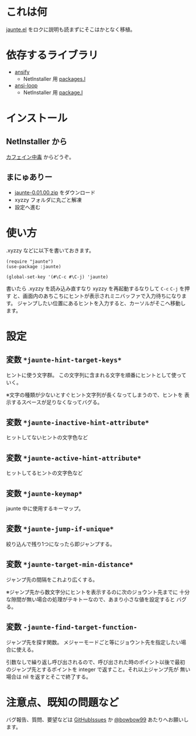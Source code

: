 これは何
========
[jaunte.el] をロクに説明も読まずにそこはかとなく移植。

  [jaunte.el]: http://kawaguchi.posterous.com/emacshit-a-hint

依存するライブラリ
==================
- [ansify](http://github.com/bowbow99/xyzzy.ansify/)
  - NetInstaller 用 [packages.l](http://bowbow99.sakura.ne.jp/xyzzy/packages.l)
- [ansi-loop](http://miyamuko.s56.xrea.com/xyzzy/ansi-loop/)
  - NetInstaller 用 [package.l](http://miyamuko.s56.xrea.com/xyzzy/package.l)

インストール
============

NetInstaller から
-----------------
[カフェイン中毒] からどうぞ。

  [カフェイン中毒]: http://bowbow99.sakura.ne.jp/xyzzy/packages.l

まにゅありー
------------
- [jaunte-0.01.00.zip](http://bowbow99.sakura.ne.jp/xyzzy/jaunte-0.00.01.zip) をダウンロード
- xyzzy フォルダに丸ごと解凍
- 設定へ進む


使い方
======
.xyzzy などに以下を書いておきます。

    (require "jaunte")
    (use-package :jaunte)
    
    (global-set-key '(#\C-c #\C-j) 'jaunte)

書いたら .xyzzy を読み込み直すなり xyzzy を再起動するなりして `C-c` `C-j` を押す
と、画面内のあちこちにヒントが表示されミニバッファで入力待ちになります。
ジャンプしたい位置にあるヒントを入力すると、カーソルがそこへ移動します。

設定
====

変数 `*jaunte-hint-target-keys*`
--------------------------------
ヒントに使う文字群。
この文字列に含まれる文字を順番にヒントとして使っていく。

※文字の種類が少ないとすぐヒント文字列が長くなってしまうので、ヒントを
表示するスペースが足りなくなってバグる。

変数 `*jaunte-inactive-hint-attribute*`
---------------------------------------
ヒットしてないヒントの文字色など

変数 `*jaunte-active-hint-attribute*`
-------------------------------------
ヒットしてるヒントの文字色など

変数 `*jaunte-keymap*`
-----------------------
jaunte 中に使用するキーマップ。

変数 `*jaunte-jump-if-unique*`
-------------------------------
絞り込んで残り1つになったら即ジャンプする。

変数 `*jaunte-target-min-distance*`
------------------------------------
ジャンプ先の間隔をこれより広くする。

※ジャンプ先から数文字分にヒントを表示するのに次のジョウント先までに
十分な隙間が無い場合の処理がテキトーなので、あまり小さな値を設定すると
バグる。

変数 `-jaunte-find-target-function-`
------------------------------------
ジャンプ先を探す関数。
メジャーモードごと等にジョウント先を指定したい場合に使える。

引数なしで繰り返し呼び出されるので、呼び出された時のポイント以後で最初
のジャンプ先とするポイントを integer で返すこと。それ以上ジャンプ先が
無い場合は nil を返すとそこで終了する。


注意点、既知の問題など
======================

バグ報告、質問、要望などは [GitHubIssues] か [@bowbow99] あたりへお願いします。

  [GitHubIssues]: http://github.com/bowbow99/xyzzy.jaunte/issues
  [@bowbow99]: http://twitter.com/bowbow99
